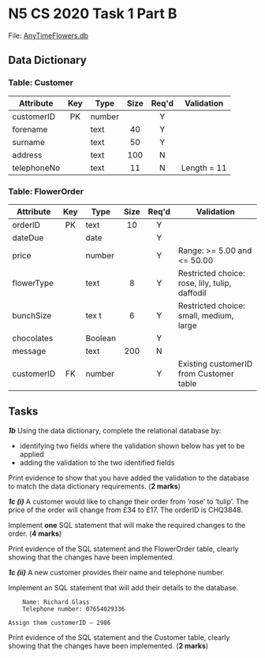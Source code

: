 # N5 CS 2020 Task 1 Part B


File: [AnyTimeFlowers.db](assets/AnyTimeFlowers.db "Download file")


## Data Dictionary

### Table: Customer

| Attribute   | Key   | Type   | Size  | Req'd | Validation  |
| ---------   | :---: | ----   | :---: | :---: | ----------  |
| customerID  | PK    | number |       | Y     |             |
| forename    |       | text   | 40    | Y     |             |
| surname     |       | text   | 50    | Y     |             |
| address     |       | text   | 100   | N     |             |
| telephoneNo |       | text   | 11    | N     | Length = 11 |

### Table: FlowerOrder

| Attribute  | Key   | Type    | Size  | Req'd | Validation |
| ---------  | :---: | ----    | :---: | :---: | ---------- |
| orderID    | PK    | text    | 10    | Y     |            |
| dateDue    |       | date    |       | Y     |            |
| price      |       | number  |       | Y     | Range: >= 5.00 and <= 50.00 |
| flowerType |       | text    | 8     | Y     | Restricted choice: rose, lily, tulip, daffodil  |
| bunchSize  |       | tex   t | 6     | Y     | Restricted choice: small, medium, large |
| chocolates |       | Boolean |       | Y     |            |
| message    |       | text    | 200   | N     |            |
| customerID | FK    | number  |       | Y     | Existing customerID from Customer table |


## Tasks

___1b___ Using the data dictionary, complete the relational database by:

* identifying two fields where the validation shown below has yet to be applied
* adding the validation to the two identified fields

Print evidence to show that you have added the validation to the database to match the data dictionary requirements.  (__2 marks__)


___1c (i)___ A customer would like to change their order from ‘rose’ to ‘tulip’. The price of the order will change from £34 to £17. The orderID is CHQ3848.

Implement __one__ SQL statement that will make the required changes to the order. (__4 marks__)

Print evidence of the SQL statement and the FlowerOrder table, clearly showing that the changes have been implemented.


___1c (ii)___ A new customer provides their name and telephone number.

Implement an SQL statement that will add their details to the database.

```
    Name: Richard Glass
    Telephone number: 07654029336
	
Assign them customerID — 2986
```

Print evidence of the SQL statement and the Customer table, clearly showing that the changes have been implemented.  (__2 marks__)
